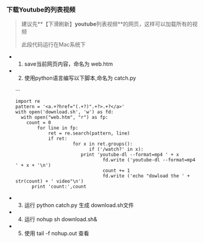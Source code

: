 ### 下载Youtube的列表视频

>  建议先**【下滑刷新】**youtube**列表视频**的网页，这样可以加载所有的视频
>
> 此段代码运行在Mac系统下

* 1. save当前网页内容，命名为 web.htm

* 2. 使用python语言编写以下脚本,命名为 catch.py

  ···

  ``` 
  import re
  pattern = '<a.+?href="(.+?)".+?>.+?</a>'
  with open('download.sh', 'w') as fd:
    with open("web.htm", "r") as fp:
      count = 0
          for line in fp:
              ret = re.search(pattern, line)
              if ret:
  				       for x in ret.groups():
  					         if ('/watch?' in x):
  		                  print 'youtube-dl --format=mp4 ' + x
  						          fd.write ('youtube-dl --format=mp4 ' + x + '\n')
  						          count += 1
  						          fd.write ('echo "dowload the ' + str(count) + ' video"\n')
  		print 'count:',count
  ```



* 3. 运行 python catch.py 生成 download.sh文件
* 4. 运行 nohup sh download.sh&
* 5. 使用 tail -f nohup.out 查看
